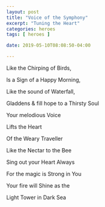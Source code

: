 ```yaml
---
layout: post
title: "Voice of the Symphony"
excerpt: "Tuning the Heart"
categories: heroes
tags: [ heroes ]

date: 2019-05-10T08:08:50-04:00

---
```



Like the Chirping of Birds,

Is a Sign of a Happy Morning,

Like the sound of Waterfall,

Gladdens & fill hope to a Thirsty Soul

Your melodious Voice

Lifts the Heart

Of the Weary Traveller

Like the Nectar to the Bee

Sing out your Heart Always

For the magic is Strong in You

Your fire will Shine as the

Light Tower in Dark Sea
